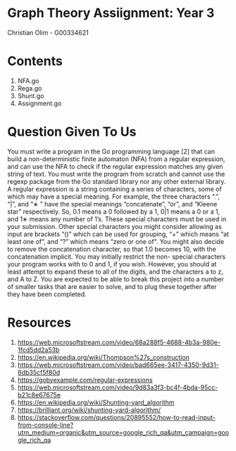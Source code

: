 # Graph Theory Assiignment: Year 3
Christian Olim - G00334621

# Contents
1. NFA.go
2. Rega.go
3. Shunt.go
4. Assignment.go

# Question Given To Us
You must write a program in the Go programming language [2] that can build a non-deterministic finite automaton (NFA) from a regular 
expression, and can use the NFA to check if the regular expression matches any given string of text. You must write the program from
scratch and cannot use the regexp package from the Go standard library nor any other external library. A regular expression is a string
containing a series of characters, some of which may have a special meaning. For example, the three characters “.”, “|”, and “∗ ” have the
special meanings “concatenate”, “or”, and “Kleene star” respectively. So, 0.1 means a 0 followed by a 1, 0|1 means a 0 or a 1, and 1∗ means
any number of 1’s. These special characters must be used in your submission. Other special characters you might consider allowing as input
are brackets “()” which can be used for grouping, “+” which means “at least one of”, and “?” which means “zero or one of”. You might also
decide to remove the concatenation character, so that 1.0 becomes 10, with the concatenation implicit. You may initially restrict the non-
special characters your program works with to 0 and 1, if you wish. However, you should at least attempt to expand these to all of the 
digits, and the characters a to z, and A to Z. You are expected to be able to break this project into a number of smaller tasks that are
easier to solve, and to plug these together after they have been completed.


# Resources
1. https://web.microsoftstream.com/video/68a288f5-4688-4b3a-980e-1fcd5dd2a53b
2. https://en.wikipedia.org/wiki/Thompson%27s_construction
3. https://web.microsoftstream.com/video/bad665ee-3417-4350-9d31-6db35cf5f80d
4. https://gobyexample.com/regular-expressions
5. https://web.microsoftstream.com/video/9d83a3f3-bc4f-4bda-95cc-b21c8e67675e
6. https://en.wikipedia.org/wiki/Shunting-yard_algorithm
7. https://brilliant.org/wiki/shunting-yard-algorithm/
8. https://stackoverflow.com/questions/20895552/how-to-read-input-from-console-line?utm_medium=organic&utm_source=google_rich_qa&utm_campaign=google_rich_qa


